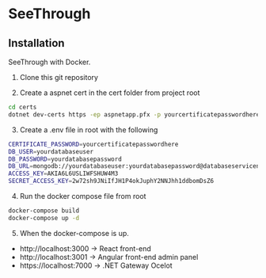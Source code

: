 # SeeThrough

## Installation

SeeThrough with Docker.

1. Clone this git repository

2. Create a aspnet cert in the cert folder
   from project root

```bash
cd certs
dotnet dev-certs https -ep aspnetapp.pfx -p yourcertificatepasswordhere
```

3. Create a .env file in root with the following

```bash
CERTIFICATE_PASSWORD=yourcertificatepasswordhere
DB_USER=yourdatabaseuser
DB_PASSWORD=yourdatabasepassword
DB_URL=mongodb://yourdatabaseuser:yourdatabasepassword@databaseservicename:27017/
ACCESS_KEY=AKIA6L6USLIWFSHUW4M3
SECRET_ACCESS_KEY=2w72sh9JNiIfJH1P4okJuphY2NNJhh1ddbomDsZ6
```

4. Run the docker compose file from root

```bash
docker-compose build
docker-compose up -d
```

5. When the docker-compose is up.

- http://localhost:3000 -> React front-end
- http://localhost:3001 -> Angular front-end admin panel
- https://localhost:7000 -> .NET Gateway Ocelot

```

```

